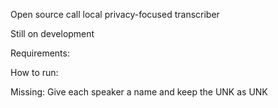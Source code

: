 Open source call local privacy-focused transcriber

Still on development

Requirements:

How to run:


Missing:
Give each speaker a name and keep the UNK as UNK